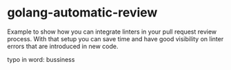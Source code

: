 # golang-automatic-review
Example to show how you can integrate linters in your pull request review process. With that setup you can save time and have good visibility on linter errors that are introduced in new code.

typo in word: bussiness